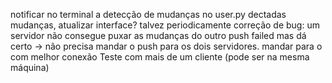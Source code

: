 notificar no terminal a detecção de mudanças no user.py
	dectadas mudanças, atualizar interface? talvez periodicamente
correção de bug: 
	um servidor não consegue puxar as mudanças do outro
	push failed mas dá certo -> não precisa mandar o push para os dois servidores. mandar para o com melhor conexão
Teste com mais de um cliente (pode ser na mesma máquina)